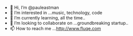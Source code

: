 - 👋 Hi, I’m @pauleastman
- 👀 I’m interested in ...music, technology, code
- 🌱 I’m currently learning, all the time..
- 💞️ I’m looking to collaborate on ...groundbreaking startup..
- 📫 How to reach me ...http://www.fluqe.com

<!---
pauleastman/pauleastman is a ✨ special ✨ repository because its `README.md` (this file) appears on your GitHub profile.
You can click the Preview link to take a look at your changes.
--->
